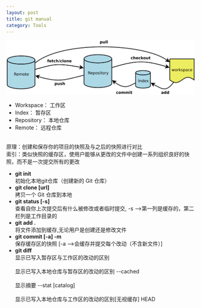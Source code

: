 ```yaml
---
layout: post
title: git manual
category: Tools
---
```

![](https://github.com/wangmingli/wangmingli.github.io/raw/master/pic/git.jpg)

* Workspace：  工作区
* Index：      暂存区
* Repository： 本地仓库
* Remote：     远程仓库

<br/>  
原理：创建和保存你的项目的快照及与之后的快照进行对比 <br/>  
索引：类似快照的缓存区，使用户能够从更改的文件中创建一系列组织良好的快照，而不是一次提交所有的更改 <br/>  

* **git init**    
初始化本地git仓库（创建新的 Git 仓库）
* **git clone [url]**  <br/>
拷贝一个 Git 仓库到本地  
* **git status [-s]**        
查看自你上次提交后有什么被修改或者临时提交, -s -->第一列是缓存的，第二栏列是工作目录的     
* **git  add  .**    
将文件添加到缓存,无论用户是创建还是修改文件    
* **git  commit  [-a] -m**   
保存缓存区的快照 [-a -->会缓存并提交每个改动（不含新文件）]    
* **git  diff**  
显示已写入暂存区与工作区的改动的区别 <br/>   
显示已写入本地仓库与暂存区的改动的区别  --cached   <br/>  
显示摘要                                --stat [catalog]   <br/>  
显示已写入本地仓库与工作区的改动的区别[无视缓存]  HEAD   

